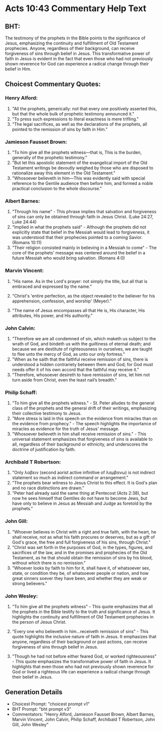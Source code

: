 # Acts 10:43 Commentary Help Text

## BHT:
The testimony of the prophets in the Bible points to the significance of Jesus, emphasizing the continuity and fulfillment of Old Testament prophecies. Anyone, regardless of their background, can receive forgiveness of sins through belief in Jesus. This transformative power of faith in Jesus is evident in the fact that even those who had not previously shown reverence for God can experience a radical change through their belief in Him.

## Choicest Commentary Quotes:
### Henry Alford:
1. "All the prophets, generically: not that every one positively asserted this, but that the whole bulk of prophetic testimony announced it."
2. "To press such expressions to literal exactness is mere trifling."
3. "The legal sacrifices, as well as the declarations of the prophets, all pointed to the remission of sins by faith in Him."

### Jamieson Fausset Brown:
1. "To him give all the prophets witness—that is, This is the burden, generally of the prophetic testimony."
2. "But let this apostolic statement of the evangelical import of the Old Testament writings be devoutly weighed by those who are disposed to rationalize away this element in the Old Testament."
3. "Whosoever believeth in him—This was evidently said with special reference to the Gentile audience then before him, and formed a noble practical conclusion to the whole discourse."

### Albert Barnes:
1. "Through his name" - This phrase implies that salvation and forgiveness of sins can only be obtained through faith in Jesus Christ. (Luke 24:27, Luke 24:44)
2. "Implied in what the prophets said" - Although the prophets did not explicitly state that belief in the Messiah would lead to forgiveness, it was understood that their prophecies pointed to a coming Savior. (Romans 10:11)
3. "Their religion consisted mainly in believing in a Messiah to come" - The core of the prophets' message was centered around the belief in a future Messiah who would bring salvation. (Romans 4:0)

### Marvin Vincent:
1. "His name. As in the Lord's prayer: not simply the title, but all that is embraced and expressed by the name." 

2. "Christ's 'entire perfection, as the object revealed to the believer for his apprehension, confession, and worship' (Meyer)."

3. "The name of Jesus encompasses all that He is, His character, His attributes, His power, and His authority."

### John Calvin:
1. "Therefore we are all condemned of sin, which maketh us subject to the wrath of God, and bindeth us with the guiltiness of eternal death; and because we are destitute of righteousness in ourselves, we are taught to flee unto the mercy of God, as unto our only fortress."
2. "When as he saith that the faithful receive remission of sins, there is understood a hidden contrariety between them and God; for God must needs offer it of his own accord that the faithful may receive it."
3. "Therefore, whosoever desireth to have remission of sins, let him not turn aside from Christ, even the least nail’s breadth."

### Philip Schaff:
1. "To him give all the prophets witness." - St. Peter alludes to the general class of the prophets and the general drift of their writings, emphasizing their collective testimony to Jesus.
2. "More stress is laid in this speech on the evidence from miracles than on the evidence from prophecy." - The speech highlights the importance of miracles as evidence for the truth of Jesus' message.
3. "Whosoever believeth in him shall receive remission of sins." - This universal statement emphasizes that forgiveness of sins is available to all, regardless of their background or ethnicity, and underscores the doctrine of justification by faith.

### Archibald T Robertson:
1. "Only λαβειν (second aorist active infinitive of λαμβανω) is not indirect statement so much as indirect command or arrangement."
2. "The prophets bear witness to Jesus Christ to this effect. It is God's plan and no race distinctions are drawn."
3. "Peter had already said the same thing at Pentecost (Acts 2:38), but now he sees himself that Gentiles do not have to become Jews, but have only to believe in Jesus as Messiah and Judge as foretold by the prophets."

### John Gill:
1. "Whoever believes in Christ with a right and true faith, with the heart, he shall receive, not as what his faith procures or deserves, but as a gift of God's grace, the free and full forgiveness of his sins, through Christ."
2. "Christ was set forth in the purposes of God, in the types, figures, and sacrifices of the law, and in the promises and prophecies of the Old Testament, as he that should obtain the remission of sins by his blood, without which there is no remission."
3. "Whoever looks by faith to him for it, shall have it, of whatsoever sex, state, or condition they be, of whatsoever people or nation, and how great sinners soever they have been, and whether they are weak or strong believers."

### John Wesley:
1. "To him give all the prophets witness" - This quote emphasizes that all the prophets in the Bible testify to the truth and significance of Jesus. It highlights the continuity and fulfillment of Old Testament prophecies in the person of Jesus Christ.

2. "Every one who believeth in him...receiveth remission of sins" - This quote highlights the inclusive nature of faith in Jesus. It emphasizes that anyone, regardless of their background or past actions, can receive forgiveness of sins through belief in Jesus.

3. "Though he had not before either feared God, or worked righteousness" - This quote emphasizes the transformative power of faith in Jesus. It highlights that even those who had not previously shown reverence for God or lived a righteous life can experience a radical change through their belief in Jesus.


## Generation Details
- Choicest Prompt: "choicest prompt v1"
- BHT Prompt: "bht prompt v3"
- Commentators: "Henry Alford, Jamieson Fausset Brown, Albert Barnes, Marvin Vincent, John Calvin, Philip Schaff, Archibald T Robertson, John Gill, John Wesley"
